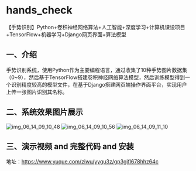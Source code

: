 # hands_check
【手势识别】Python+卷积神经网络算法+人工智能+深度学习+计算机课设项目+TensorFlow+机器学习+Django网页界面+算法模型

## 一、介绍
手势识别系统，使用Python作为主要编程语言，通过收集了10种手势图片数据集（0~9），然后基于TensorFlow搭建卷积神经网络算法模型，然后训练模型得到一个识别精度较高的模型文件，在基于Django搭建网页端操作界面平台，实现用户上传一张图片识别其名称。

## 二、系统效果图片展示
![img_06_14_09_10_48](https://github.com/user-attachments/assets/701bd36e-5639-49c5-bc9c-fd24e3cda717)
![img_06_14_09_10_56](https://github.com/user-attachments/assets/33f38d9c-d65e-4394-86c3-4e5400b4e1dd)
![img_06_14_09_11_10](https://github.com/user-attachments/assets/30a6f6f4-e4d0-408e-993e-85083f0082cd)

## 三、演示视频 and 完整代码 and 安装
地址：https://www.yuque.com/ziwu/yygu3z/gp3gifl678hhz64c
